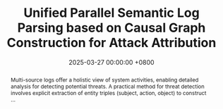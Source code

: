 ---
title:          "Unified Parallel Semantic Log Parsing based on Causal Graph Construction for Attack Attribution"
date:           2025-03-27 00:00:00 +0800
selected:       true
pub:            "45th IEEE International Conference on Distributed Computing Systems (ICDCS 2025)"
pub_date:       "2025"
abstract: >-
  Multi-source logs offer a holistic view of system activities, enabling detailed analysis for detecting potential threats. A practical 
  method for threat detection involves explicit extraction of entity triples (subject, action, object) to construct ...
cover:          /assets/images/covers/icdcs_poster_2.png
authors:
- Zhuoran Tan
- Christos Anagnostopoulos
- Shameem P. Parambath
- Ke Xiao
- Jeremy Singer
links:
  # Paper: https://www.cell.com
---
